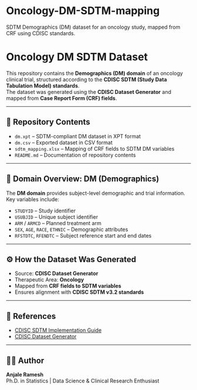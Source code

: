 # Oncology-DM-SDTM-mapping
SDTM Demographics (DM) dataset for an oncology study, mapped from CRF using CDISC standards.

# Oncology DM SDTM Dataset

This repository contains the **Demographics (DM) domain** of an oncology clinical trial, structured according to the **CDISC SDTM (Study Data Tabulation Model) standards**.  
The dataset was generated using the **CDISC Dataset Generator** and mapped from **Case Report Form (CRF) fields**.

---

## 📂 Repository Contents
- `dm.xpt` – SDTM-compliant DM dataset in XPT format  
- `dm.csv` – Exported dataset in CSV format  
- `sdtm_mapping.xlsx` – Mapping of CRF fields to SDTM DM variables  
- `README.md` – Documentation of repository contents  

---

## 🧾 Domain Overview: DM (Demographics)
The **DM domain** provides subject-level demographic and trial information.  
Key variables include:  
- `STUDYID` – Study identifier  
- `USUBJID` – Unique subject identifier  
- `ARM` / `ARMCD` – Planned treatment arm  
- `SEX`, `AGE`, `RACE`, `ETHNIC` – Demographic attributes  
- `RFSTDTC`, `RFENDTC` – Subject reference start and end dates  

---

## ⚙️ How the Dataset Was Generated
- Source: **CDISC Dataset Generator**  
- Therapeutic Area: **Oncology**  
- Mapped from **CRF fields to SDTM variables**  
- Ensures alignment with **CDISC SDTM v3.2 standards**  

---

## 📖 References
- [CDISC SDTM Implementation Guide](https://www.cdisc.org/standards/foundational/sdtm)  
- [CDISC Dataset Generator](https://cdisc.org/tools/dataset-generator)  

---

## 🧑‍💻 Author
**Anjale Ramesh**  
Ph.D. in Statistics | Data Science & Clinical Research Enthusiast  

